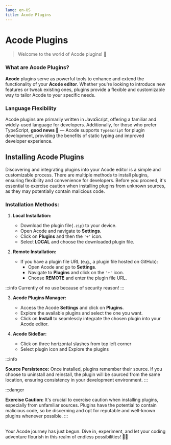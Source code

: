 ```yaml
---
lang: en-US
title: Acode Plugins
---
```

# Acode Plugins

> Welcome to the world of Acode plugins! 🚀


### What are Acode Plugins?

**Acode** plugins serve as powerful tools to enhance and extend the functionality of your **Acode editor**. Whether you're looking to introduce new features or tweak existing ones, plugins provide a flexible and customizable way to tailor Acode to your specific needs.

### Language Flexibility

Acode plugins are primarily written in JavaScript, offering a familiar and widely-used language for developers. Additionally, for those who prefer TypeScript, **good news 🥳** — Acode supports `TypeScript` for plugin development, providing the benefits of static typing and improved developer experience.

## Installing Acode Plugins

Discovering and integrating plugins into your Acode editor is a simple and customizable process. There are multiple methods to install plugins, ensuring flexibility and convenience for developers. Before you proceed, it's essential to exercise caution when installing plugins from unknown sources, as they may potentially contain malicious code.

### Installation Methods:

1. **Local Installation:**
   - Download the plugin file(`.zip`) to your device.
   - Open Acode and navigate to **Settings**.
   - Click on **Plugins** and then the `'+'` icon.
   - Select **LOCAL** and choose the downloaded plugin file.

2. **Remote Installation:**
   - If you have a plugin file URL (e.g., a plugin file hosted on GitHub):
     - Open Acode and go to **Settings**.
     - Navigate to **Plugins** and click on the `'+'` icon.
     - Choose **REMOTE** and enter the plugin file URL.

:::info
Currently of no use because of security reason!
:::

3. **Acode Plugins Manager:**
   - Access the Acode **Settings** and click on **Plugins**.
   - Explore the available plugins and select the one you want.
   - Click on **Install** to seamlessly integrate the chosen plugin into your Acode editor.

4. **Acode SideBar:**
    - Click on three horizontal slashes from top left corner
    - Select plugin icon and Explore the plugins 


:::info

**Source Persistence:**
Once installed, plugins remember their source. If you choose to uninstall and reinstall, the plugin will be sourced from the same location, ensuring consistency in your development environment.
:::

:::danger

**Exercise Caution:**
It's crucial to exercise caution when installing plugins, especially from unfamiliar sources. Plugins have the potential to contain malicious code, so be discerning and opt for reputable and well-known plugins whenever possible.
:::

<br />
Your Acode journey has just begun. Dive in, experiment, and let your coding adventure flourish in this realm of endless possibilities! 🚀✨
